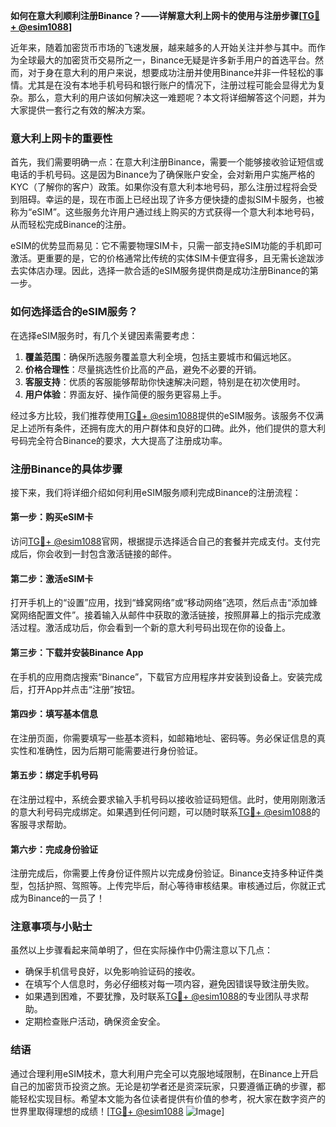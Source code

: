 **如何在意大利顺利注册Binance？——详解意大利上网卡的使用与注册步骤[[TG💪+ @esim1088](https://t.me/s/esim1088)]**

近年来，随着加密货币市场的飞速发展，越来越多的人开始关注并参与其中。而作为全球最大的加密货币交易所之一，Binance无疑是许多新手用户的首选平台。然而，对于身在意大利的用户来说，想要成功注册并使用Binance并非一件轻松的事情。尤其是在没有本地手机号码和银行账户的情况下，注册过程可能会显得尤为复杂。那么，意大利的用户该如何解决这一难题呢？本文将详细解答这个问题，并为大家提供一套行之有效的解决方案。

### 意大利上网卡的重要性

首先，我们需要明确一点：在意大利注册Binance，需要一个能够接收验证短信或电话的手机号码。这是因为Binance为了确保账户安全，会对新用户实施严格的KYC（了解你的客户）政策。如果你没有意大利本地号码，那么注册过程将会受到阻碍。幸运的是，现在市面上已经出现了许多方便快捷的虚拟SIM卡服务，也被称为“eSIM”。这些服务允许用户通过线上购买的方式获得一个意大利本地号码，从而轻松完成Binance的注册。

eSIM的优势显而易见：它不需要物理SIM卡，只需一部支持eSIM功能的手机即可激活。更重要的是，它的价格通常比传统的实体SIM卡便宜得多，且无需长途跋涉去实体店办理。因此，选择一款合适的eSIM服务提供商是成功注册Binance的第一步。

### 如何选择适合的eSIM服务？

在选择eSIM服务时，有几个关键因素需要考虑：

1. **覆盖范围**：确保所选服务覆盖意大利全境，包括主要城市和偏远地区。
2. **价格合理性**：尽量挑选性价比高的产品，避免不必要的开销。
3. **客服支持**：优质的客服能够帮助你快速解决问题，特别是在初次使用时。
4. **用户体验**：界面友好、操作简便的服务更容易上手。

经过多方比较，我们推荐使用[TG💪+ @esim1088](https://t.me/s/esim1088)提供的eSIM服务。该服务不仅满足上述所有条件，还拥有庞大的用户群体和良好的口碑。此外，他们提供的意大利号码完全符合Binance的要求，大大提高了注册成功率。

### 注册Binance的具体步骤

接下来，我们将详细介绍如何利用eSIM服务顺利完成Binance的注册流程：

#### 第一步：购买eSIM卡
访问[TG💪+ @esim1088](https://t.me/s/esim1088)官网，根据提示选择适合自己的套餐并完成支付。支付完成后，你会收到一封包含激活链接的邮件。

#### 第二步：激活eSIM卡
打开手机上的“设置”应用，找到“蜂窝网络”或“移动网络”选项，然后点击“添加蜂窝网络配置文件”。接着输入从邮件中获取的激活链接，按照屏幕上的指示完成激活过程。激活成功后，你会看到一个新的意大利号码出现在你的设备上。

#### 第三步：下载并安装Binance App
在手机的应用商店搜索“Binance”，下载官方应用程序并安装到设备上。安装完成后，打开App并点击“注册”按钮。

#### 第四步：填写基本信息
在注册页面，你需要填写一些基本资料，如邮箱地址、密码等。务必保证信息的真实性和准确性，因为后期可能需要进行身份验证。

#### 第五步：绑定手机号码
在注册过程中，系统会要求输入手机号码以接收验证码短信。此时，使用刚刚激活的意大利号码完成绑定。如果遇到任何问题，可以随时联系[TG💪+ @esim1088](https://t.me/s/esim1088)的客服寻求帮助。

#### 第六步：完成身份验证
注册完成后，你需要上传身份证件照片以完成身份验证。Binance支持多种证件类型，包括护照、驾照等。上传完毕后，耐心等待审核结果。审核通过后，你就正式成为Binance的一员了！

### 注意事项与小贴士

虽然以上步骤看起来简单明了，但在实际操作中仍需注意以下几点：

- 确保手机信号良好，以免影响验证码的接收。
- 在填写个人信息时，务必仔细核对每一项内容，避免因错误导致注册失败。
- 如果遇到困难，不要犹豫，及时联系[TG💪+ @esim1088](https://t.me/s/esim1088)的专业团队寻求帮助。
- 定期检查账户活动，确保资金安全。

### 结语

通过合理利用eSIM技术，意大利用户完全可以克服地域限制，在Binance上开启自己的加密货币投资之旅。无论是初学者还是资深玩家，只要遵循正确的步骤，都能轻松实现目标。希望本文能为各位读者提供有价值的参考，祝大家在数字资产的世界里取得理想的成绩！[[TG💪+ @esim1088](https://t.me/s/esim1088) ![Image](https://i.postimg.cc/4NQfJmqS/Snipaste-2025-05-13-00-14-12.png)]